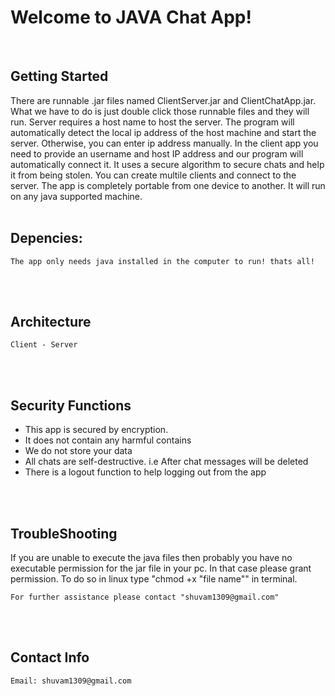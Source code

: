 # Welcome to JAVA Chat App!
<br/>


## Getting Started

There are runnable .jar files named ClientServer.jar and ClientChatApp.jar. What we have to do is just double click those runnable files and they will run. Server requires a host name to host the server. The program will automatically detect the local ip address of the host machine and start the server. Otherwise, you can enter ip address manually.
In the client app you need to provide an username and host IP address and our program will automatically connect it. It uses a secure algorithm to secure chats and help it from being stolen. 
You can create multile clients and connect to the server. The app is completely portable from one device to another. It will run on any java supported machine.
<br/>
<br/>

## Depencies:
	The app only needs java installed in the computer to run! thats all!
<br/>
<br/>

## Architecture
	Client - Server
<br/>
<br/>

## Security Functions

* This app is secured by encryption.
* It does not contain any harmful contains
* We do not store your data
* All chats are self-destructive. i.e After chat messages will be deleted
* There is a logout function to help logging out from the app
<br/>
<br/>

## TroubleShooting

If you are unable to execute the java files then probably you have no executable permission for the jar file in your pc. In that case please grant permission.
To do so in linux type "chmod +x "file name"" in terminal.
<br/>

	For further assistance please contact "shuvam1309@gmail.com"
<br/>
<br/>

## Contact Info

	Email: shuvam1309@gmail.com




